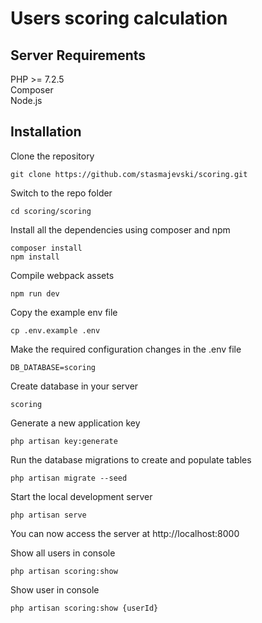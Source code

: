# Users scoring calculation

## Server Requirements

  PHP >= 7.2.5  
  Composer  
  Node.js  

## Installation

Clone the repository

    git clone https://github.com/stasmajevski/scoring.git

Switch to the repo folder

    cd scoring/scoring

Install all the dependencies using composer and npm

    composer install
    npm install
    
Compile webpack assets

    npm run dev    

Copy the example env file

    cp .env.example .env

Make the required configuration changes in the .env file

    DB_DATABASE=scoring
    
Create database in your server

    scoring

Generate a new application key

    php artisan key:generate

Run the database migrations to create and populate tables

    php artisan migrate --seed

Start the local development server

    php artisan serve
    
You can now access the server at http://localhost:8000   

Show all users in console
  
    php artisan scoring:show 

Show user in console
  
    php artisan scoring:show {userId} 
